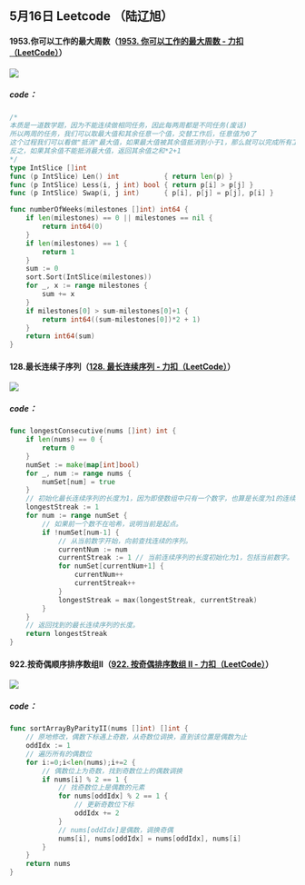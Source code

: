 ## 5月16日 Leetcode （陆辽旭）

#### 1953.你可以工作的最大周数（[1953. 你可以工作的最大周数 - 力扣（LeetCode）](https://leetcode.cn/problems/maximum-number-of-weeks-for-which-you-can-work/description/?envType=daily-question&envId=2024-05-16)）

![](https://gitee.com/knoci/picture/raw/master/QQ截图20240516191734.png)

##### code：

```go
/*
本质是一道数学题，因为不能连续做相同任务，因此每两周都是不同任务(废话)
所以两周的任务，我们可以取最大值和其余任意一个值，交替工作后，任意值为0了
这个过程我们可以看做"抵消"最大值，如果最大值被其余值抵消到小于1，那么就可以完成所有工作
反之，如果其余值不能抵消最大值，返回其余值之和*2+1
*/
type IntSlice []int
func (p IntSlice) Len() int           { return len(p) }
func (p IntSlice) Less(i, j int) bool { return p[i] > p[j] }
func (p IntSlice) Swap(i, j int)      { p[i], p[j] = p[j], p[i] }

func numberOfWeeks(milestones []int) int64 {
    if len(milestones) == 0 || milestones == nil {
        return int64(0)
    }
    if len(milestones) == 1 {
        return 1
    }
	sum := 0
    sort.Sort(IntSlice(milestones))
	for _, x := range milestones {
		sum += x
	}
	if milestones[0] > sum-milestones[0]+1 {
		return int64((sum-milestones[0])*2 + 1)
	}
	return int64(sum)
}
```





#### 128.最长连续子序列（[128. 最长连续序列 - 力扣（LeetCode）](https://leetcode.cn/problems/longest-consecutive-sequence/description/)）

![](https://gitee.com/knoci/picture/raw/master/QQ截图20240516194600.png)

##### code：

```go
func longestConsecutive(nums []int) int {
    if len(nums) == 0 {
        return 0
    }
    numSet := make(map[int]bool)
    for _, num := range nums {
        numSet[num] = true 
    }
    // 初始化最长连续序列的长度为1，因为即使数组中只有一个数字，也算是长度为1的连续序列。
    longestStreak := 1
    for num := range numSet {
        // 如果前一个数不在哈希，说明当前是起点。
        if !numSet[num-1] {
            // 从当前数字开始，向前查找连续的序列。
            currentNum := num
            currentStreak := 1 // 当前连续序列的长度初始化为1，包括当前数字。
            for numSet[currentNum+1] {
                currentNum++
                currentStreak++
            }
            longestStreak = max(longestStreak, currentStreak)
        }
    }
    // 返回找到的最长连续序列的长度。
    return longestStreak
}
```





#### 922.按奇偶顺序排序数组II（[922. 按奇偶排序数组 II - 力扣（LeetCode）](https://leetcode.cn/problems/sort-array-by-parity-ii/description/)）

![](https://gitee.com/knoci/picture/raw/master/QQ截图20240516195315.png)

##### code：

```go
func sortArrayByParityII(nums []int) []int {
    // 原地修改，偶数下标遇上奇数，从奇数位调换，直到该位置是偶数为止
	oddIdx := 1
	// 遍历所有的偶数位
	for i:=0;i<len(nums);i+=2 {
		// 偶数位上为奇数，找到奇数位上的偶数调换
		if nums[i] % 2 == 1 {
			// 找奇数位上是偶数的元素
			for nums[oddIdx] % 2 == 1 {
				// 更新奇数位下标
				oddIdx += 2
			}
			// nums[oddIdx]是偶数，调换奇偶
			nums[i], nums[oddIdx] = nums[oddIdx], nums[i]
		}
	}
	return nums
}
```

